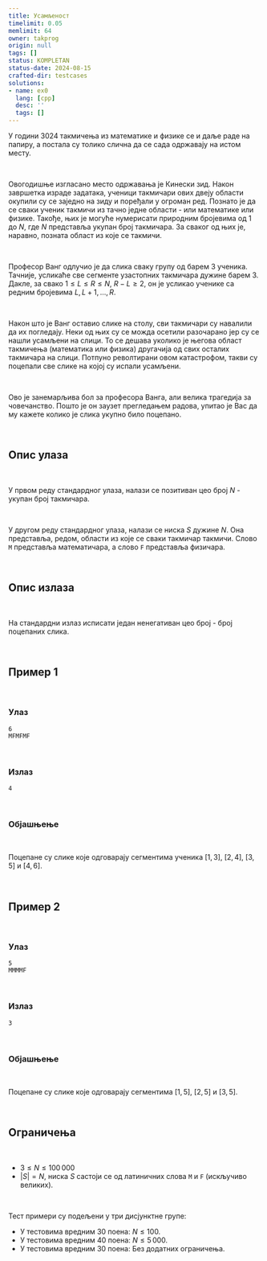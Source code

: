```yaml
---
title: Усамљеност
timelimit: 0.05
memlimit: 64
owner: takprog
origin: null
tags: []
status: KOMPLETAN
status-date: 2024-08-15
crafted-dir: testcases
solutions:
- name: ex0
  lang: [cpp]
  desc: ''
  tags: []
---
```


У години $3024$ такмичења из математике и физике се и даље раде на папиру, а постала су толико слична да се сада одржавају на истом месту.

<br>

Овогодишње изгласано место одржавања је Кинески зид. Након завршетка израде задатака, ученици такмичари ових двеју области окупили су се заједно на зиду и поређали у огроман ред. Познато је да се сваки ученик такмичи из тачно једне области - или математике или физике. Такође, њих је могуће нумерисати природним бројевима од $1$ до $N$, где $N$ представља укупан број такмичара. За сваког од њих је, наравно, позната област из које се такмичи.

<br>

Професор Ванг одлучио је да слика сваку групу од барем $3$ ученика. Тачније, усликаће све сегменте узастопних такмичара дужине барем $3$. Дакле, за свако $1 \leq L \leq R \leq N,\ R-L \geq 2$, он је усликао ученике са редним бројевима $L,L+1,\ldots, R$.

<br>

Након што је Ванг оставио слике на столу, сви такмичари су навалили да их погледају. Неки од њих су се можда осетили разочарано јер су се нашли усамљени на слици. То се дешава уколико је његова област такмичења (математика или физика) другачија од свих осталих такмичара на слици. Потпуно револтирани овом катастрофом, такви су поцепали све слике на којој су испали усамљени.

<br>

Ово је занемарљива бол за професора Ванга, али велика трагедија за човечанство. Пошто је он заузет прегледањем радова, упитао је Вас да му кажете колико је слика укупно било поцепано.

<br>

## Опис улаза

<br>

У првом реду стандардног улаза, налази се позитиван цео број $N$ - укупан број такмичара.

<br>

У другом реду стандардног улаза, налази се ниска $S$ дужине $N$. Она представља, редом, области из које се сваки такмичар такмичи. Слово `M` представља математичара, а слово `F` представља физичара.

<br>

## Опис излаза

<br>

На стандардни излаз исписати један ненегативан цео број - број поцепаних слика.

<br>


## Пример 1

<br>

### Улаз

```
6
MFMFMF
```

<br>

### Излаз

```
4
```

<br>

### Објашњење

<br>

Поцепане су слике које одговарају сегментима ученика $[1,3]$, $[2,4]$, $[3,5]$ и $[4,6]$.

<br>

## Пример 2

<br>

### Улаз

```
5
MMMMF
```

<br>

### Излаз

```
3
```

<br>

### Објашњење

<br>

Поцепане су слике које одговарају сегментима $[1,5]$, $[2,5]$ и $[3,5]$.

<br>

## Ограничења

<br>

* $3 \leq N \leq 100\,000$
* $|S| = N$, ниска $S$ састоји се од латиничних слова `M` и `F` (искључиво великих).

<br>

Тест примери су подељени у три дисјунктне групе:

* У тестовима вредним 30 поена: $N \leq 100$.
* У тестовима вредним 40 поена: $N \leq 5\,000$.
* У тестовима вредним 30 поена: Без додатних ограничења.



